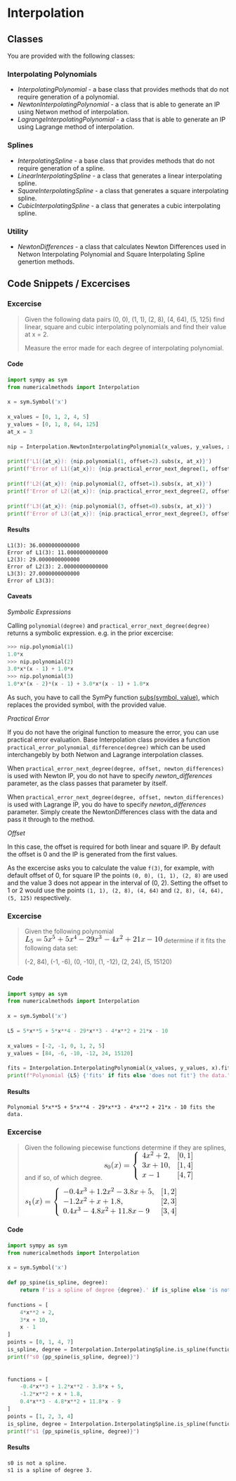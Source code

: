 # Interpolation

## Classes

You are provided with the following classes:

### Interpolating Polynomials
- *InterpolatingPolynomial* - a base class that provides methods that do not require generation of a polynomial.
- *NewtonInterpolatingPolynomial* - a class that is able to generate an IP using Netwon method of interpolation.
- *LagrangeInterpolatingPolynomial* - a class that is able to generate an IP using Lagrange method of interpolation.

### Splines
- *InterpolatingSpline* - a base class that provides methods that do not require generation of a spline.
- *LinearInterpolatingSpline* - a class that generates a linear interpolating spline.
- *SquareInterpolatingSpline* - a class that generates a square interpolating spline.
- *CubicInterpolatingSpline* - a class that generates a cubic interpolating spline.

### Utility
- *NewtonDifferences* - a class that calculates Newton Differences used in Netwon Interpolating Polynomial and Square Interpolating Spline genertion methods.

## Code Snippets / Excercises

### Excercise

>Given the following data pairs (0, 0), (1, 1), (2, 8), (4, 64), (5, 125) find linear,
>square and cubic interpolating polynomials and find their value at x = 2.
>
>Measure the error made for each degree of interpolating polynomial.


#### Code
```python
import sympy as sym
from numericalmethods import Interpolation

x = sym.Symbol('x')

x_values = [0, 1, 2, 4, 5]
y_values = [0, 1, 8, 64, 125]
at_x = 3

nip = Interpolation.NewtonInterpolatingPolynomial(x_values, y_values, x)

print(f'L1({at_x}): {nip.polynomial(1, offset=2).subs(x, at_x)}')
print(f'Error of L1({at_x}): {nip.practical_error_next_degree(1, offset=2).subs(x, at_x)}')

print(f'L2({at_x}): {nip.polynomial(2, offset=1).subs(x, at_x)}')
print(f'Error of L2({at_x}): {nip.practical_error_next_degree(2, offset=1).subs(x, at_x)}')

print(f'L3({at_x}): {nip.polynomial(3, offset=0).subs(x, at_x)}')
print(f'Error of L3({at_x}): {nip.practical_error_next_degree(3, offset=0).subs(x, at_x)}')
```
#### Results
```
L1(3): 36.0000000000000
Error of L1(3): 11.0000000000000
L2(3): 29.0000000000000
Error of L2(3): 2.00000000000000
L3(3): 27.0000000000000
Error of L3(3): 
```

#### Caveats

*Symbolic Expressions*

Calling `polynomial(degree)` and `practical_error_next_degree(degree)` returns a symbolic expression.
e.g. in the prior excercise:
```python
>>> nip.polynomial(1)
1.0*x
>>> nip.polynomial(2)
3.0*x*(x - 1) + 1.0*x
>>> nip.polynomial(3)
1.0*x*(x - 2)*(x - 1) + 3.0*x*(x - 1) + 1.0*x
```

As such, you have to call the SymPy function [subs(symbol, value)](https://docs.sympy.org/latest/tutorial/basic_operations.html#substitution), which replaces the provided symbol, with the provided value. 

*Practical Error*

If you do not have the original function to measure the error, you can use practical error evaluation.
Base Interpolation class provides a function ```practical_error_polynomial_difference(degree)``` which can be used interchangebly by both Netwon and Lagrange interpolation classes.

When ```practical_error_next_degree(degree, offset, newton_differences)``` is used with Newton IP, you do not have to specify *newton_differences* parameter, as the class passes that parameter by itself. 

When ```practical_error_next_degree(degree, offset, newton_differences)``` is used with Lagrange IP, you do have to specify *newton_differences* parameter. Simply create the NewtonDifferences class with the data and pass it through to the method.

*Offset*

In this case, the offset is required for both linear and square IP. By default the offset is 0 and the IP is generated from the first values.

As the excercise asks you to calculate the value ```f(3)```, for example, with default offset of 0, for square IP the points ```(0, 0), (1, 1), (2, 8)``` are used and the value 3 does not appear in the interval of (0, 2). Setting the offset to 1 or 2 would use the points ```(1, 1), (2, 8), (4, 64)``` and ```(2, 8), (4, 64), (5, 125)``` respectively. 


### Excercise

>Given the following polynomial ![polynomial](../img/interpolation_ex2_l5.png)
>determine if it fits the following data set:
> 
> (-2, 84), (-1, -6), (0, -10), (1, -12), (2, 24), (5, 15120)

#### Code
```python
import sympy as sym
from numericalmethods import Interpolation

x = sym.Symbol('x')

L5 = 5*x**5 + 5*x**4 - 29*x**3 - 4*x**2 + 21*x - 10

x_values = [-2, -1, 0, 1, 2, 5]
y_values = [84, -6, -10, -12, 24, 15120]

fits = Interpolation.InterpolatingPolynomial(x_values, y_values, x).fit(L5)
print(f"Polynomial {L5} {'fits' if fits else 'does not fit'} the data.")
```
#### Results
```
Polynomial 5*x**5 + 5*x**4 - 29*x**3 - 4*x**2 + 21*x - 10 fits the data.
```

### Excercise
>Given the following piecewise functions determine if they are splines, and if so, of which degree.
> ![polynomial](../img/interpolation_ex3_s0.png)
> 
> ![polynomial](../img/interpolation_ex3_s1.png)
#### Code
```python
import sympy as sym
from numericalmethods import Interpolation

x = sym.Symbol('x')

def pp_spine(is_spline, degree):
    return f'is a spline of degree {degree}.' if is_spline else 'is not a spline.'

functions = [
    4*x**2 + 2,
    3*x + 10,
    x - 1
]
points = [0, 1, 4, 7]
is_spline, degree = Interpolation.InterpolatingSpline.is_spline(functions, points, x)
print(f"s0 {pp_spine(is_spline, degree)}")


functions = [
    -0.4*x**3 + 1.2*x**2 - 3.8*x + 5,
    -1.2*x**2 + x + 1.8,
    0.4*x**3 - 4.8*x**2 + 11.8*x - 9
]
points = [1, 2, 3, 4]
is_spline, degree = Interpolation.InterpolatingSpline.is_spline(functions, points, x)
print(f"s1 {pp_spine(is_spline, degree)}")
```
#### Results
```
s0 is not a spline.
s1 is a spline of degree 3.
```